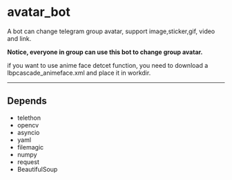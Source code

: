 # avatar_bot

A bot can change telegram group avatar, support image,sticker,gif, video and link.   

**Notice, everyone in group can use this bot to change group avatar.**

if you want to use anime face detcet function, you need to download a lbpcascade_animeface.xml and place it in workdir.

----
## Depends

- telethon
- opencv
- asyncio
- yaml
- filemagic
- numpy
- request
- BeautifulSoup


